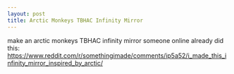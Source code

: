 ```yaml
---
layout: post
title: Arctic Monkeys TBHAC Infinity Mirror
---
```


make an arctic monkeys TBHAC infinity mirror
someone online already did this: https://www.reddit.com/r/somethingimade/comments/ip5a52/i_made_this_infinity_mirror_inspired_by_arctic/

